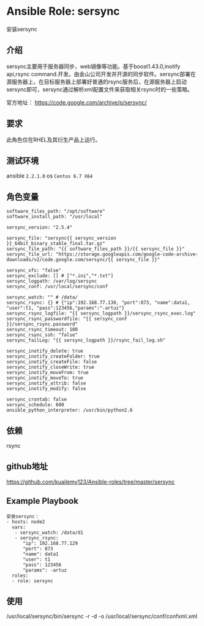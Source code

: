 # Ansible Role: sersync

安装sersync

## 介绍
sersync主要用于服务器同步，web镜像等功能。基于boost1.43.0,inotify api,rsync command.开发。由金山公司开发并开源的同步软件。sersync部署在源服务器上，在目标服务器上部署好普通的rsync服务后，在源服务器上启动sersync即可，sersync通过解析xml配置文件来获取相关rsync时的一些策略。

官方地址： https://code.google.com/archive/p/sersync/


## 要求

此角色仅在RHEL及其衍生产品上运行。

## 测试环境

ansible `2.2.1.0`
os `Centos 6.7 X64`

## 角色变量
    software_files_path: "/opt/software"
    software_install_path: "/usr/local"

    sersync_version: "2.5.4"

    sersync_file: "sersync{{ sersync_version }}_64bit_binary_stable_final.tar.gz"
    sersync_file_path: "{{ software_files_path }}/{{ sersync_file }}"
    sersync_file_url: "https://storage.googleapis.com/google-code-archive-downloads/v2/code.google.com/sersync/{{ sersync_file }}"

    sersync_xfs: "false"
    sersync_exclude: [] # ["*.ini","*.txt"]
    sersync_logpath: /var/log/sersync
    sersync_conf: /usr/local/sersync/conf

    sersync_watch: "" # /data/
    sersync_rsync: {} # {"ip":192.168.77.130, "port":873, "name":data1, "user":t1, "pass":123456,"params":"-artuz"}
    sersync_rsync_logfile: "{{ sersync_logpath }}/sersync_rsync_exec.log"
    sersync_rsync_passwordfile: "{{ sersync_conf }}/sersync_rsync.password"
    sersync_rsync_timeout: 100
    sersync_rsync_ssh: "false"
    sersync_failLog: "{{ sersync_logpath }}/rsync_fail_log.sh"

    sersync_inotify_delete: true
    sersync_inotify_createFolder: true
    sersync_inotify_createFile: false
    sersync_inotify_closeWrite: true
    sersync_inotify_moveFrom: true
    sersync_inotify_moveTo: true
    sersync_inotify_attrib: false
    sersync_inotify_modify: false

    sersync_crontab: false
    sersync_schedule: 600
    ansible_python_interpreter: /usr/bin/python2.6

## 依赖

rsync

## github地址
https://github.com/kuailemy123/Ansible-roles/tree/master/sersync

## Example Playbook

    安装sersync：
    - hosts: node2
      vars:
       - sersync_watch: /data/d1
       - sersync_rsync:
          "ip": 192.168.77.129
          "port": 873
          "name": data1
          "user": t1
          "pass": 123456
          "params": -artuz
      roles:
      - role: sersync

## 使用
/usr/local/sersync/bin/sersync -r -d -o /usr/local/sersync/conf/confxml.xml
